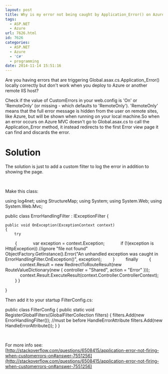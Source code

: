 ```yaml
---
layout: post
title: Why is my error not being caught by Application_Error() on Azure?
tags:
  - ASP.NET
  - Azure
url: 7626.html
id: 7626
categories:
  - ASP.NET
  - Azure
  - 'C#'
  - programming
date: 2014-11-14 15:51:16
---
```


Are you having errors that are triggering Global.asax.cs.Application_Error() locally correctly but don't work when you deploy to Azure or another remote IIS host?

Check if the value of CustomErrors in your web.config is 'On' or 'RemoteOnly' (or missing - which defaults to 'RemoteOnly'). 'RemoteOnly' means that the full error message is hidden from the user on remote sites, like Azure, but will be shown when running on your local machine.So when an error occurs on Azure MVC doesn't go to Global.asax.cs to call the Application_Error method, it instead redirects to the first Error view page it can find and discards the error.

Solution
========

The solution is just to add a custom filter to log the error in addition to showing the page.

 

Make this class:

using log4net;
using StructureMap;
using System;
using System.Web;
using System.Web.Mvc;

public class ErrorHandlingFilter : IExceptionFilter
{

    public void OnException(ExceptionContext context)
    {
        try
        {
            var exception = context.Exception;
            if (!(exception is HttpException)) //ignore "file not found"
                ObjectFactory.GetInstance<ILog>().Error("An unhandled exception was caught in ErrorHandlingFilter.OnException()", exception);
        }
        finally
        {
            context.Result = new RedirectToRouteResult(new RouteValueDictionary(new { controller = "Shared", action = "Error" }));
            context.Result.ExecuteResult(context.Controller.ControllerContext);
        }
    }

}

Then add it to your startup FilterConfig.cs:

public class FilterConfig
{
    public static void RegisterGlobalFilters(GlobalFilterCollection filters)
    {
        filters.Add(new ErrorHandlingFilter()); //must be before HandleErrorAttribute
        filters.Add(new HandleErrorAttribute());
    }
}

 

For more info see: [http://stackoverflow.com/questions/6508415/application-error-not-firing-when-customerrors-on#answer-7551256](http://stackoverflow.com/questions/6508415/application-error-not-firing-when-customerrors-on#answer-7551256)